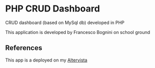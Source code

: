 # PHP CRUD Dashboard

CRUD dashboard (based on MySql db) developed in PHP

This application is developed by Francesco Bognini on school ground

## References

This app is a deployed on my [Altervista](http://francescobognini.altervista.org/scuola/crud/db/)
